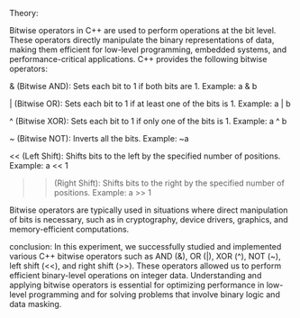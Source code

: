 Theory:

Bitwise operators in C++ are used to perform operations at the bit level. These operators directly manipulate the binary representations of data, making them efficient for low-level programming, embedded systems, and performance-critical applications.
C++ provides the following bitwise operators:

& (Bitwise AND):
Sets each bit to 1 if both bits are 1.
Example: a & b

| (Bitwise OR):
Sets each bit to 1 if at least one of the bits is 1.
Example: a | b

^ (Bitwise XOR):
Sets each bit to 1 if only one of the bits is 1.
Example: a ^ b

~ (Bitwise NOT):
Inverts all the bits.
Example: ~a

<< (Left Shift):
Shifts bits to the left by the specified number of positions.
Example: a << 1

>> (Right Shift):
Shifts bits to the right by the specified number of positions.
Example: a >> 1

Bitwise operators are typically used in situations where direct manipulation of bits is necessary, such as in cryptography, device drivers, graphics, and memory-efficient computations.

conclusion:
In this experiment, we successfully studied and implemented various C++ bitwise operators such as AND (&), OR (|), XOR (^), NOT (~), left shift (<<), and right shift (>>). These operators allowed us to perform efficient binary-level operations on integer data. Understanding and applying bitwise operators is essential for optimizing performance in low-level programming and for solving problems that involve binary logic and data masking.

